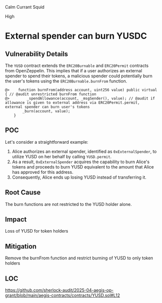 Calm Currant Squid

High

# External spender can burn YUSDC

## Vulnerability Details 

The `YUSD` contract extends the `ERC20Burnable` and `ERC20Permit` contracts from OpenZeppelin. This implies that if a user authorizes an external spender to spend their tokens, a malicious spender could potentially burn the user's tokens using the `ERC20Burnable.burnFrom` function.

```solidity
@>    function burnFrom(address account, uint256 value) public virtual { // @audit unrestricted burnFrom function
@>        _spendAllowance(account, _msgSender(), value); // @audit if allowance is given to external address via ERC20Permit.permit, external spender can burn user's tokens
        _burn(account, value);
    }
```

## POC

Let's consider a straightforward example:

1. Alice authorizes an external spender, identified as `0xExternalSpender`, to utilize YUSD on her behalf by calling `YUSD.permit`.
2. As a result, `0xExternalSpender` acquires the capability to burn Alice's tokens and proceeds to burn YUSD equivalent to the amount that Alice has approved for this address.
3. Consequently, Alice ends up losing YUSD instead of transferring it.

## Root Cause

The burn functions are not restricted to the YUSD holder alone.

## Impact

Loss of YUSD for token holders

## Mitigation

Remove the burnFrom function and restrict burning of YUSD to only token holders

## LOC

https://github.com/sherlock-audit/2025-04-aegis-op-grant/blob/main/aegis-contracts/contracts/YUSD.sol#L12